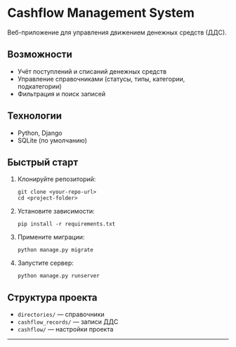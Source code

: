 # Cashflow Management System

Веб-приложение для управления движением денежных средств (ДДС).

## Возможности
- Учёт поступлений и списаний денежных средств
- Управление справочниками (статусы, типы, категории, подкатегории)
- Фильтрация и поиск записей

## Технологии
- Python, Django
- SQLite (по умолчанию)

## Быстрый старт

1. Клонируйте репозиторий:
   ```
   git clone <your-repo-url>
   cd <project-folder>
   ```
2. Установите зависимости:
   ```
   pip install -r requirements.txt
   ```
3. Примените миграции:
   ```
   python manage.py migrate
   ```
4. Запустите сервер:
   ```
   python manage.py runserver
   ```

## Структура проекта
- `directories/` — справочники
- `cashflow_records/` — записи ДДС
- `cashflow/` — настройки проекта

---
